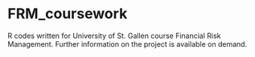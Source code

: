 # FRM_coursework
R codes written for University of St. Gallen course Financial Risk Management.
Further information on the project is available on demand.
